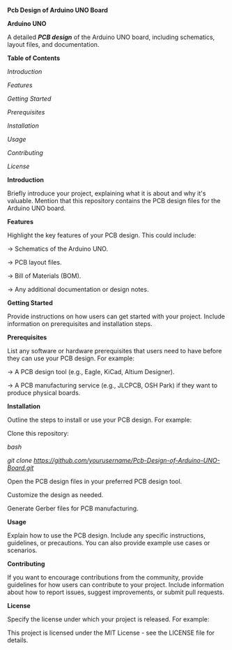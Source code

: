 **Pcb Design of Arduino UNO Board**

**Arduino UNO**

A detailed ***PCB design*** of the Arduino UNO board, including schematics, layout files, and documentation.

**Table of Contents**


*Introduction*

*Features*

*Getting Started*

*Prerequisites*

*Installation*

*Usage*

*Contributing*

*License*


**Introduction**

Briefly introduce your project, explaining what it is about and why it's valuable. Mention that this repository contains the PCB design files for the Arduino UNO board.

**Features**


Highlight the key features of your PCB design. This could include:

-> Schematics of the Arduino UNO.

-> PCB layout files.

-> Bill of Materials (BOM).

-> Any additional documentation or design notes.

**Getting Started**

Provide instructions on how users can get started with your project. Include information on prerequisites and installation steps.

**Prerequisites**

List any software or hardware prerequisites that users need to have before they can use your PCB design. For example:

-> A PCB design tool (e.g., Eagle, KiCad, Altium Designer).

-> A PCB manufacturing service (e.g., JLCPCB, OSH Park) if they want to produce physical boards.

**Installation**

Outline the steps to install or use your PCB design. For example:

Clone this repository:

*bash*

*git clone https://github.com/yourusername/Pcb-Design-of-Arduino-UNO-Board.git*

Open the PCB design files in your preferred PCB design tool.

Customize the design as needed.

Generate Gerber files for PCB manufacturing.

**Usage**

Explain how to use the PCB design. Include any specific instructions, guidelines, or precautions. You can also provide example use cases or scenarios.

**Contributing**

If you want to encourage contributions from the community, provide guidelines for how users can contribute to your project. Include information about how to report issues, suggest improvements, or submit pull requests.

**License**

Specify the license under which your project is released. For example:

This project is licensed under the MIT License - see the LICENSE file for details.
